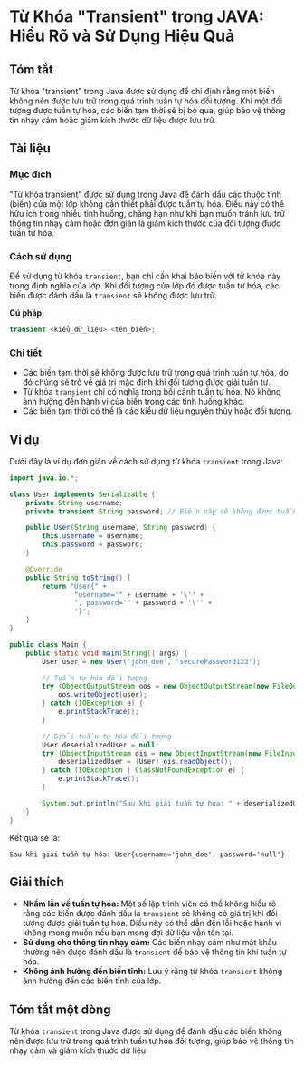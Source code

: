 <!--
Meta Description: # Từ Khóa "Transient" trong JAVA: Hiểu Rõ và Sử Dụng Hiệu Quả ## Tóm tắt Từ khóa "transient" trong Java được sử dụng để chỉ định rằng một biến không n...
Meta Keywords: được, tuần, hóa, biến, transient
-->

# Từ Khóa "Transient" trong JAVA: Hiểu Rõ và Sử Dụng Hiệu Quả

## Tóm tắt
Từ khóa "transient" trong Java được sử dụng để chỉ định rằng một biến không nên được lưu trữ trong quá trình tuần tự hóa đối tượng. Khi một đối tượng được tuần tự hóa, các biến tạm thời sẽ bị bỏ qua, giúp bảo vệ thông tin nhạy cảm hoặc giảm kích thước dữ liệu được lưu trữ.

## Tài liệu
### Mục đích
"Từ khóa transient" được sử dụng trong Java để đánh dấu các thuộc tính (biến) của một lớp không cần thiết phải được tuần tự hóa. Điều này có thể hữu ích trong nhiều tình huống, chẳng hạn như khi bạn muốn tránh lưu trữ thông tin nhạy cảm hoặc đơn giản là giảm kích thước của đối tượng được tuần tự hóa.

### Cách sử dụng
Để sử dụng từ khóa `transient`, bạn chỉ cần khai báo biến với từ khóa này trong định nghĩa của lớp. Khi đối tượng của lớp đó được tuần tự hóa, các biến được đánh dấu là `transient` sẽ không được lưu trữ.

**Cú pháp:**
```java
transient <kiểu_dữ_liệu> <tên_biến>;
```

### Chi tiết
- Các biến tạm thời sẽ không được lưu trữ trong quá trình tuần tự hóa, do đó chúng sẽ trở về giá trị mặc định khi đối tượng được giải tuần tự.
- Từ khóa `transient` chỉ có nghĩa trong bối cảnh tuần tự hóa. Nó không ảnh hưởng đến hành vi của biến trong các tình huống khác.
- Các biến tạm thời có thể là các kiểu dữ liệu nguyên thủy hoặc đối tượng.

## Ví dụ
Dưới đây là ví dụ đơn giản về cách sử dụng từ khóa `transient` trong Java:

```java
import java.io.*;

class User implements Serializable {
    private String username;
    private transient String password; // Biến này sẽ không được tuần tự hóa

    public User(String username, String password) {
        this.username = username;
        this.password = password;
    }

    @Override
    public String toString() {
        return "User{" +
                "username='" + username + '\'' +
                ", password='" + password + '\'' +
                '}';
    }
}

public class Main {
    public static void main(String[] args) {
        User user = new User("john_doe", "securePassword123");

        // Tuần tự hóa đối tượng
        try (ObjectOutputStream oos = new ObjectOutputStream(new FileOutputStream("user.ser"))) {
            oos.writeObject(user);
        } catch (IOException e) {
            e.printStackTrace();
        }

        // Giải tuần tự hóa đối tượng
        User deserializedUser = null;
        try (ObjectInputStream ois = new ObjectInputStream(new FileInputStream("user.ser"))) {
            deserializedUser = (User) ois.readObject();
        } catch (IOException | ClassNotFoundException e) {
            e.printStackTrace();
        }

        System.out.println("Sau khi giải tuần tự hóa: " + deserializedUser);
    }
}
```

Kết quả sẽ là:
```
Sau khi giải tuần tự hóa: User{username='john_doe', password='null'}
```

## Giải thích
- **Nhầm lẫn về tuần tự hóa:** Một số lập trình viên có thể không hiểu rõ rằng các biến được đánh dấu là `transient` sẽ không có giá trị khi đối tượng được giải tuần tự hóa. Điều này có thể dẫn đến lỗi hoặc hành vi không mong muốn nếu bạn mong đợi dữ liệu vẫn tồn tại.
- **Sử dụng cho thông tin nhạy cảm:** Các biến nhạy cảm như mật khẩu thường nên được đánh dấu là `transient` để bảo vệ thông tin khi tuần tự hóa.
- **Không ảnh hưởng đến biến tĩnh:** Lưu ý rằng từ khóa `transient` không ảnh hưởng đến các biến tĩnh của lớp.

## Tóm tắt một dòng
Từ khóa `transient` trong Java được sử dụng để đánh dấu các biến không nên được lưu trữ trong quá trình tuần tự hóa đối tượng, giúp bảo vệ thông tin nhạy cảm và giảm kích thước dữ liệu.